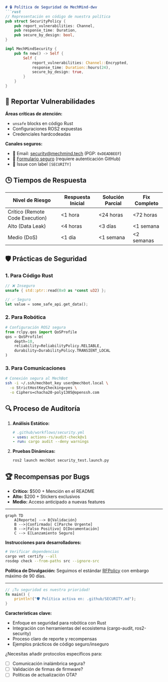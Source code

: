 ```markdown
# 🔒 Política de Seguridad de MechMind-dwv
```rust
// Representación en código de nuestra política
pub struct SecurityPolicy {
    pub report_vulnerabilities: Channel,
    pub response_time: Duration,
    pub secure_by_design: bool,
}

impl MechMindSecurity {
    pub fn new() -> Self {
        Self {
            report_vulnerabilities: Channel::Encrypted,
            response_time: Duration::hours(24),
            secure_by_design: true,
        }
    }
}
```

## 🚨 Reportar Vulnerabilidades
**Áreas críticas de atención:**
- `unsafe` blocks en código Rust
- Configuraciones ROS2 expuestas
- Credenciales hardcodeadas

**Canales seguros:**
- 📧 Email: [security@mechmind.tech](mailto:security@mechmind.tech) (PGP: `0xDEADBEEF`)
- 🔐 [Formulario seguro](https://github.com/mechmind-dwv/security) (requiere autenticación GitHub)
- 🤖 Issue con label `[SECURITY]`

## 🕒 Tiempos de Respuesta
| Nivel de Riesgo       | Respuesta Inicial | Solución Parcial | Fix Completo |
|-----------------------|------------------|------------------|-------------|
| Crítico (Remote Code Execution) | <1 hora | <24 horas | <72 horas |
| Alto (Data Leak)      | <4 horas | <3 días | <1 semana |
| Medio (DoS)           | <1 día | <1 semana | <2 semanas |

## 🛡️ Prácticas de Seguridad

### 1. Para Código Rust
```rust
// ❌ Inseguro
unsafe { std::ptr::read(0x0 as *const u32) };

// ✅ Seguro
let value = some_safe_api.get_data();
```

### 2. Para Robótica
```python
# Configuración ROS2 segura
from rclpy.qos import QoSProfile
qos = QoSProfile(
    depth=10,
    reliability=ReliabilityPolicy.RELIABLE,
    durability=DurabilityPolicy.TRANSIENT_LOCAL
)
```

### 3. Para Comunicaciones
```bash
# Conexión segura al MechBot
ssh -i ~/.ssh/mechbot_key user@mechbot.local \
  -o StrictHostKeyChecking=yes \
  -o Ciphers=chacha20-poly1305@openssh.com
```

## 🔍 Proceso de Auditoría
1. **Análisis Estático:**
   ```yaml
   # .github/workflows/security.yml
   - uses: actions-rs/audit-check@v1
   - run: cargo audit --deny warnings
   ```

2. **Pruebas Dinámicas:**
   ```bash
   ros2 launch mechbot security_test.launch.py
   ```

## 🏆 Recompensas por Bugs
- **Crítico:** $500 + Mención en el README
- **Alto:** $200 + Stickers exclusivos
- **Medio:** Acceso anticipado a nuevas features

---

```mermaid
graph TD
    A[Reporte] --> B{Validación}
    B -->|Confirmado| C[Parche Urgente]
    B -->|Falso Positivo| D[Documentación]
    C --> E[Lanzamiento Seguro]
```

**Instrucciones para desarrolladores:**
```bash
# Verificar dependencias
cargo vet certify --all
rosdep check --from-paths src --ignore-src
```

**Política de Divulgación:**
Seguimos el estándar [RFPolicy](https://en.wikipedia.org/wiki/RFPolicy) con embargo máximo de 90 días.

---

```rust
// ¡Tu seguridad es nuestra prioridad!
fn main() {
    println!("🛡️ Política activa en: .github/SECURITY.md");
}
```

**Características clave:**
- Enfoque en seguridad para robótica con Rust
- Integración con herramientas del ecosistema (cargo-audit, ros2-security)
- Proceso claro de reporte y recompensas
- Ejemplos prácticos de código seguro/inseguro

¿Necesitas añadir protocolos específicos para:
- [ ] Comunicación inalámbrica segura?
- [ ] Validación de firmas de firmware?
- [ ] Políticas de actualización OTA?
```
